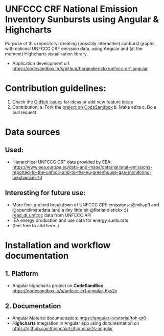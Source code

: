 # UNFCCC CRF National Emission Inventory Sunbursts using Angular & Highcharts

Purpose of this repository: dreating (possibly interactive) sunburst graphs with national UNFCCC CRF emission data, using Angular and (at the moment) Highcharts visualisation library.

- Application development url: https://codesandbox.io/s/github/floriandierickx/unfccc-crf-angular

# Contribution guidelines:

1. Check the [GitHub Issues](https://github.com/floriandierickx/unfccc-crf-angular/issues) for ideas or add new feature ideas
2. Contribution:
   a. Fork the [project on CodeSandbox](https://codesandbox.io/s/github/floriandierickx/unfccc-crf-angular)
   b. Make edits
   c. Do a pull request

# Data sources

## Used:

- Hierarchical UNFCCC CRF data provided by EEA: https://www.eea.europa.eu/data-and-maps/data/national-emissions-reported-to-the-unfccc-and-to-the-eu-greenhouse-gas-monitoring-mechanism-16

## Interesting for future use:

- More fine-grained breakdown of UNFCCC CRF emissions: @mikapfl and @openclimatedata (and a tiny little bit @floriandierickx :)) [read_di_unfccc](https://github.com/mikapfl/read_di_unfccc) data from UNFCCC API
- IEA energy production and use data for energy sunbursts
- (feel free to add here..)

# Installation and workflow documentation

## 1. Platform

- Angular highcharts project on **CodeSandBox** https://codesandbox.io/s/unfccc-crf-angular-6ks2v

## 2. Documentation

- Angular Material documentation: https://angular.io/tutorial/toh-pt0
- **Highcharts** integration in Angular app using documentation on https://github.com/highcharts/highcharts-angular

